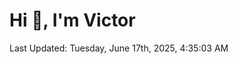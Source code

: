 <h1>Hi 👋, I'm Victor </h1>

<!--RECENT_ACTIVITY:start-->
<!--RECENT_ACTIVITY:end-->

<!--RECENT_ACTIVITY:last_update-->
Last Updated: Tuesday, June 17th, 2025, 4:35:03 AM
<!--RECENT_ACTIVITY:last_update_end-->
